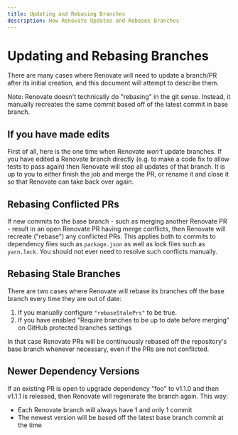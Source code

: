 ```yaml
---
title: Updating and Rebasing Branches
description: How Renovate Updates and Rebases Branches
---
```


# Updating and Rebasing Branches

There are many cases where Renovate will need to update a branch/PR after its initial creation, and this document will attempt to describe them.

Note: Renovate doesn't technically do "rebasing" in the git sense. Instead, it manually recreates the same commit based off of the latest commit in base branch.

## If you have made edits

First of all, here is the one time when Renovate _won't_ update branches. If you have edited a Renovate branch directly (e.g. to make a code fix to allow tests to pass again) then Renovate will stop all updates of that branch. It is up to you to either finish the job and merge the PR, or rename it and close it so that Renovate can take back over again.

## Rebasing Conflicted PRs

If new commits to the base branch - such as merging another Renovate PR - result in an open Renovate PR having merge conflicts, then Renovate will recreate ("rebase") any conflicted PRs. This applies both to commits to dependency files such as `package.json` as well as lock files such as `yarn.lock`. You should not ever need to resolve such conflicts manually.

## Rebasing Stale Branches

There are two cases where Renovate will rebase its branches off the base branch every time they are out of date:

1.  If you manually configure `"rebaseStalePrs"` to be true.
2.  If you have enabled "Require branches to be up to date before merging" on GitHub protected branches settings

In that case Renovate PRs will be continuously rebased off the repository's base branch whenever necessary, even if the PRs are not conflicted.

## Newer Dependency Versions

If an existing PR is open to upgrade dependency "foo" to v1.1.0 and then v1.1.1 is released, then Renovate will regenerate the branch again. This way:

* Each Renovate branch will always have 1 and only 1 commit
* The newest version will be based off the latest base branch commit at the time
